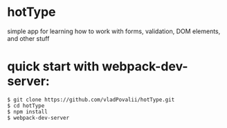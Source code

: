 # hotType
simple app for learning how to work with forms, validation, DOM elements, and other stuff

# quick start with webpack-dev-server:
```shell
$ git clone https://github.com/vladPovalii/hotType.git
$ cd hotType
$ npm install
$ webpack-dev-server
```
